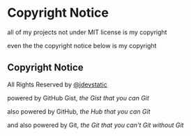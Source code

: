 # Copyright Notice

all of my projects not under MIT license is my
copyright

even the the copyright notice below is my copyright

## Copyright Notice

All Rights Reserved by [@jdevstatic](https://github.com/jdevstatic)

powered by GitHub Gist, *the Gist that you can Git*

also powered by GitHub, *the Hub that you can Git*

and also powered by Git, *the Git that you can't Git without Git*
